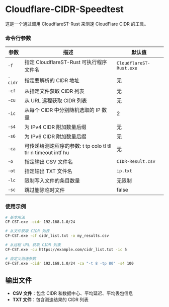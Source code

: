 # Cloudflare-CIDR-Speedtest

这是一个通过调用 CloudflareST-Rust 来测速 CloudFlare CIDR 的工具。

### 命令行参数

| 参数 | 描述 | 默认值 |
|------|------|--------|
| `-f` | 指定 CloudflareST-Rust 可执行程序文件名 | `CloudflareST-Rust.exe` |
| `-cidr` | 指定要解析的 CIDR 地址 | 无 |
| `-cf` | 从指定文件获取 CIDR 列表 | 无 |
| `-cu` | 从 URL 远程获取 CIDR 列表 | 无 |
| `-ic` | 从每个 CIDR 中分别随机选取的 IP 数量 | 2 |
| `-s4` | 为 IPv4 CIDR 附加数量后缀 | 无 |
| `-s6` | 为 IPv6 CIDR 附加数量后缀 | 无 |
| `-ca` | 可传递给测速程序的参数: t tp colo tl tll tlr n timeout intf hu | 无 |
| `-o` | 指定输出 CSV 文件名 | `CIDR-Result.csv` |
| `-ot` | 指定输出 TXT 文件名 | `ip.txt` |
| `-lc` | 限制写入文件的条目数量 | 无限制 |
| `-sc` | 跳过删除临时文件 | false |

### 使用示例

```bash
# 基本用法
CF-CST.exe -cidr 192.168.1.0/24

# 从文件获取 CIDR 列表
CF-CST.exe -cf cidr_list.txt -o my_results.csv

# 从远程 URL 获取 CIDR 列表
CF-CST.exe -cu https://example.com/cidr_list.txt -ic 5

# 自定义测速参数
CF-CST.exe -cidr 192.168.1.0/24 -ca "-t 8 -tp 80" -s4 100
```

## 输出文件

- **CSV 文件**：包含 CIDR 和数据中心、平均延迟、平均丢包信息
- **TXT 文件**：包含测速结果的 CIDR 列表
